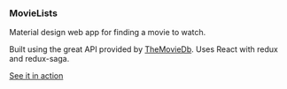 ### MovieLists

Material design web app for finding a movie to watch.

Built using the great API provided by [TheMovieDb](https://developers.themoviedb.org/3/getting-started/introduction).
Uses React with redux and redux-saga.

[See it in action](http://www.willockmore.com/MovieLists/)
